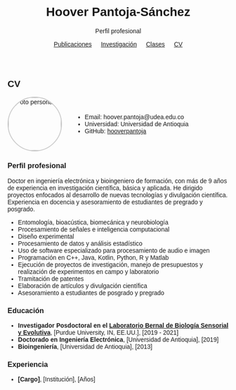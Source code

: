 <!DOCTYPE html>
<html lang="es">
<head>
  <meta charset="UTF-8">
  <meta name="viewport" content="width=device-width,initial-scale=1.0">
  <title>Hoover Pantoja - Perfil</title>
  <style>
    body { font-family: Arial, sans-serif; margin: 2em; }
    header { text-align: center; }
    nav ul { list-style: none; padding: 0; }
    nav li { margin-bottom: 1em; }
  </style>
</head>
<body>
  <header>
    <h1>Hoover Pantoja-Sánchez</h1>
    <p>Perfil profesional</p>
    <nav>
      <ul style="display: flex; justify-content: center; gap: 1.5em; list-style: none; margin: 1em 0; padding: 0;">
        <li><a href="publicaciones/index.html">Publicaciones</a></li>
        <li><a href="investigacion/index.html">Investigación</a></li>
        <li><a href="classes/class1/index.html">Clases</a></li>
        <li><a href="cv/index.html">CV</a></li>
      </ul>
    </nav>
  </header>
  <section id="cv">
    <h2>CV</h2>
    <div style="display: flex; align-items: center; gap: 2em;">
      <div>
        <!-- Foto personal, reemplaza 'foto.jpg' por la ruta de tu imagen -->
        <img src="foto.jpg" alt="Foto personal" style="width: 120px; height: 120px; object-fit: cover; border-radius: 50%; border: 2px solid #ccc;" />
      </div>
      <ul style="margin: 0;">
        <li>Email: hoover.pantoja@udea.edu.co</li>
        <li>Universidad: Universidad de Antioquia</li>
        <li>GitHub: <a href="https://github.com/hooverpantoja">hooverpantoja</a></li>
      </ul>
    </div>
    <h3>Perfil profesional</h3>
    <p>Doctor en ingeniería electrónica y bioingeniero de formación, con más de 9 años de experiencia en investigación científica, básica y aplicada. He dirigido proyectos enfocados al desarrollo de nuevas tecnologías y divulgación científica. Experiencia en docencia y asesoramiento de estudiantes de pregrado y posgrado.</p>
    <ul>
      <li>Entomología, bioacústica, biomecánica y neurobiología</li>
      <li>Procesamiento de señales e inteligencia computacional</li>
      <li>Diseño experimental</li>
      <li>Procesamiento de datos y análisis estadístico</li>
      <li>Uso de software especializado para procesamiento de audio e imagen</li>
      <li>Programación en C++, Java, Kotlin, Python, R y Matlab</li>
      <li>Ejecución de proyectos de investigación, manejo de presupuestos y realización de experimentos en campo y laboratorio</li>
      <li>Tramitación de patentes</li>
      <li>Elaboración de artículos y divulgación científica</li>
      <li>Asesoramiento a estudiantes de posgrado y pregrado</li>
    </ul>
    <h3>Educación</h3>
    <ul>
      <li><strong>Investigador Posdoctoral en el <a href="https://github.com/hooverpantoja">Laboratorio Bernal de Biología Sensorial y Evolutiva</a></strong>, [Purdue University, IN, EE.UU.], [2019 - 2021]</li>
      <li><strong>Doctorado en Ingeniería Electrónica</strong>, [Universidad de Antioquia], [2019]</li>
      <li><strong>Bioingeniería</strong>, [Universidad de Antioquia], [2013]</li>
      <!-- Agrega más según sea necesario -->
    </ul>
    <h3>Experiencia</h3>
    <ul>
      <li><strong>[Cargo]</strong>, [Institución], [Años]</li>
      <!-- Agrega más según sea necesario -->
    </ul>
  </section>
</body>
</html>